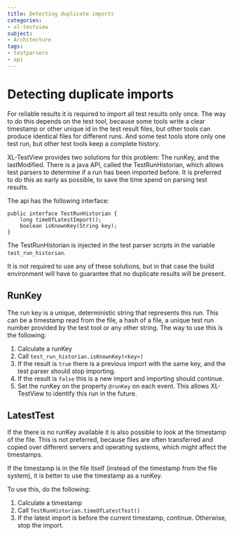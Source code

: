 ```yaml
---
title: Detecting duplicate imports
categories:
- xl-testview
subject:
- Architecture
tags:
- testparsers
- api
---
```


# Detecting duplicate imports

For reliable results it is required to import all test results only once. The way to do this depends on the test tool, because some tools write a clear timestamp or other unique id in the test result files, but other tools can produce identical files for different runs. And some test tools store only one test run, but other test tools keep a complete history.

XL-TestView provides two solutions for this problem: The runKey, and the lastModified. There is a java API, called the TestRunHistorian, which allows test parsers to determine if a run has been imported before. It is preferred to do this as early as possible, to save the time spend on parsing test results.

The api has the following interface:

	public interface TestRunHistorian {
	    long timeOfLatestImport();
	    boolean isKnownKey(String key);
	}

The TestRunHistorian is injected in the test parser scripts in the variable `test_run_historian`.

It is not required to use any of these solutions, but in that case the build environment will have to guarantee that no duplicate results will be present.


## RunKey
The run key is a unique, deterministic string that represents this run. This can be a timestamp read from the file, a hash of a file, a unique test run number provided by the test tool or any other string. The way to use this is the following:

1. Calculate a runKey
2. Call `test_run_historian.isKnownKey(<key>)`
3. If the result is `true` there is a previous import with the same key, and the test parser should stop importing.
4. If the result is `false` this is a new import and importing should continue.
5. Set the runKey on the property `@runKey` on each event. This allows XL-TestView to identify this run in the future.

## LatestTest
If the there is no runKey available it is also possible to look at the timestamp of the file. This is not preferred, because files are often transferred and copied over different servers and operating systems, which might affect the timestamps.

If the timestamp is in the file itself (instead of the timestamp from the file system), it is better to use the timestamp as a runKey.

To use this, do the following:

1. Calculate a timestamp
2. Call `TestRunHistorian.timeOfLatestTest()`
3. If the latest import is before the current timestamp, continue. Otherwise, stop the import.